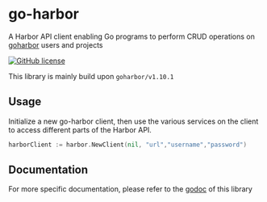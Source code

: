 # go-harbor

A Harbor API client enabling Go programs to perform CRUD operations on [goharbor](https://github.com/goharbor/) users and projects

[![GitHub license](https://img.shields.io/github/license/elenz97/go-harbor.svg)](https://github.com/elenz97/go-harbor/blob/master/LICENSE)

This library is mainly build upon `goharbor/v1.10.1`

## Usage

Initialize a new go-harbor client, then use the various services on the client to
access different parts of the Harbor API.

```go
harborClient := harbor.NewClient(nil, "url","username","password")
```

## Documentation
For more specific documentation, please refer to the [godoc](https://godoc.org/github.com/elenz97/go-harbor) of this library
